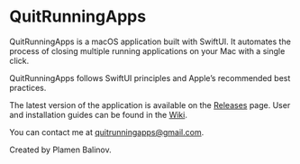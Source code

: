 # QuitRunningApps

QuitRunningApps is a macOS application built with SwiftUI. It automates the process of closing multiple running applications on your Mac with a single click.

QuitRunningApps follows SwiftUI principles and Apple’s recommended best practices.

The latest version of the application is available on the [Releases](https://github.com/pbalinov/QuitRunningApps/releases) page.
User and installation guides can be found in the [Wiki](https://github.com/pbalinov/QuitRunningApps/wiki).

You can contact me at quitrunningapps@gmail.com.

Created by Plamen Balinov.

